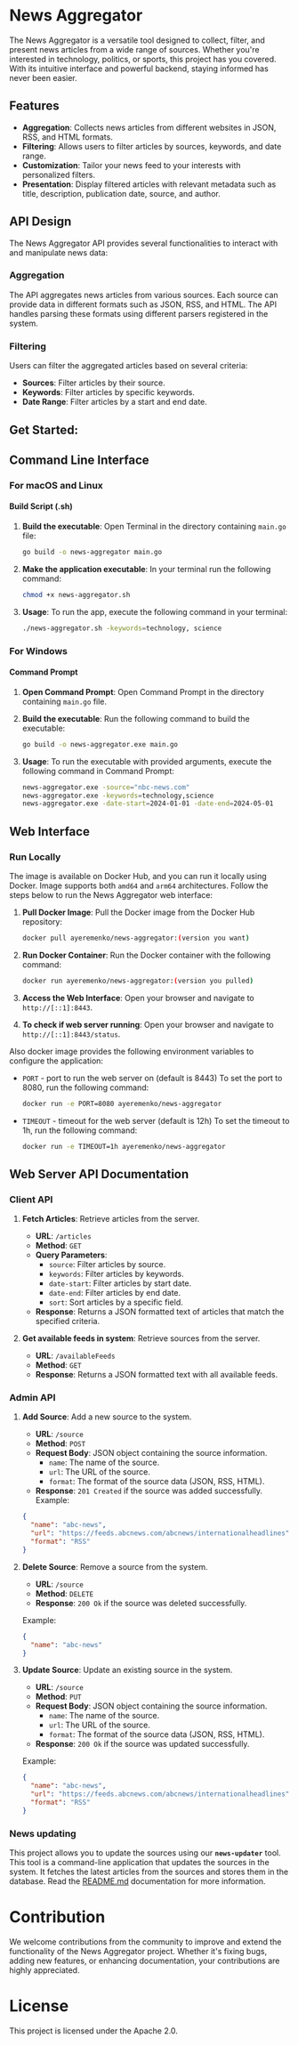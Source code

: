 # News Aggregator

The News Aggregator is a versatile tool designed to collect, filter, and present news articles from a wide range of
sources. Whether you're interested in technology, politics, or sports, this project has you covered. With its intuitive
interface and powerful backend, staying informed has never been easier.

## Features

- **Aggregation**: Collects news articles from different websites in JSON, RSS, and HTML formats.
- **Filtering**: Allows users to filter articles by sources, keywords, and date range.
- **Customization**: Tailor your news feed to your interests with personalized filters.
- **Presentation**: Display filtered articles with relevant metadata such as title, description, publication date,
  source, and author.

## API Design

The News Aggregator API provides several functionalities to interact with and manipulate news data:

### Aggregation

The API aggregates news articles from various sources. Each source can provide data in different formats such as JSON,
RSS, and HTML. The API handles parsing these formats using different parsers registered in the system.

### Filtering

Users can filter the aggregated articles based on several criteria:

- **Sources**: Filter articles by their source.
- **Keywords**: Filter articles by specific keywords.
- **Date Range**: Filter articles by a start and end date.

## Get Started:

## Command Line Interface
### For macOS and Linux

#### Build Script (.sh)

1. **Build the executable**: Open Terminal in the directory containing `main.go` file:
    ```bash
    go build -o news-aggregator main.go
    ```

2. **Make the application executable**: In your terminal run the following command:
    ```bash
    chmod +x news-aggregator.sh
    ```

3. **Usage**: To run the app, execute the following command in your terminal:
    ```bash
    ./news-aggregator.sh -keywords=technology, science
    ```

### For Windows

#### Command Prompt

1. **Open Command Prompt**: Open Command Prompt in the directory containing `main.go` file.

2. **Build the executable**: Run the following command to build the executable:
    ```bash
    go build -o news-aggregator.exe main.go
    ```

3. **Usage**: To run the executable with provided arguments, execute the following command in Command Prompt:
    ```bash
    news-aggregator.exe -source="nbc-news.com"
    news-aggregator.exe -keywords=technology,science
    news-aggregator.exe -date-start=2024-01-01 -date-end=2024-05-01
    ```

## Web Interface

### Run Locally

The image is available on Docker Hub, and you can run it locally using Docker.
Image supports both `amd64` and `arm64` architectures.
Follow the steps below to run the News Aggregator web interface:

1. **Pull Docker Image**: Pull the Docker image from the Docker Hub repository:
    ```bash
    docker pull ayeremenko/news-aggregator:(version you want)
    ```
2. **Run Docker Container**: Run the Docker container with the following command:
    ```bash
    docker run ayeremenko/news-aggregator:(version you pulled)
    ```
3. **Access the Web Interface**: Open your browser and navigate to `http://[::1]:8443`.

4. **To check if web server running**: Open your browser and navigate to `http://[::1]:8443/status`.

Also docker image provides the following environment variables to configure the application:

- `PORT` - port to run the web server on (default is 8443)
  To set the port to 8080, run the following command:
    ```bash
    docker run -e PORT=8080 ayeremenko/news-aggregator
    ```
- `TIMEOUT` - timeout for the web server (default is 12h)
  To set the timeout to 1h, run the following command:
     ```bash
     docker run -e TIMEOUT=1h ayeremenko/news-aggregator
     ```

## Web Server API Documentation

### Client API

1. **Fetch Articles**: Retrieve articles from the server.
    - **URL**: `/articles`
    - **Method**: `GET`
    - **Query Parameters**:
        - `source`: Filter articles by source.
        - `keywords`: Filter articles by keywords.
        - `date-start`: Filter articles by start date.
        - `date-end`: Filter articles by end date.
        - `sort`: Sort articles by a specific field.
    - **Response**: Returns a JSON formatted text of articles that match the specified criteria.

2. **Get available feeds in system**: Retrieve sources from the server.
    - **URL**: `/availableFeeds`
    - **Method**: `GET`
    - **Response**: Returns a JSON formatted text with all available feeds.

### Admin API

1. **Add Source**: Add a new source to the system.
    - **URL**: `/source`
    - **Method**: `POST`
    - **Request Body**: JSON object containing the source information.
        - `name`: The name of the source.
        - `url`: The URL of the source.
        - `format`: The format of the source data (JSON, RSS, HTML).
    - **Response**: `201 Created` if the source was added successfully.
      Example:
    ```json
    {
      "name": "abc-news",
      "url": "https://feeds.abcnews.com/abcnews/internationalheadlines",
      "format": "RSS"
    }
    ```
2. **Delete Source**: Remove a source from the system.
    - **URL**: `/source`
    - **Method**: `DELETE`
    - **Response**: `200 Ok` if the source was deleted successfully.

   Example:
    ```json
    {
      "name": "abc-news"
    }  
    ```   

3. **Update Source**: Update an existing source in the system.
    - **URL**: `/source`
    - **Method**: `PUT`
    - **Request Body**: JSON object containing the source information.
        - `name`: The name of the source.
        - `url`: The URL of the source.
        - `format`: The format of the source data (JSON, RSS, HTML).
    - **Response**: `200 Ok` if the source was updated successfully.

   Example:
    ```json
    {
      "name": "abc-news",
      "url": "https://feeds.abcnews.com/abcnews/internationalheadlines",
      "format": "RSS"
    }
    ```

### News updating
This project allows you to update the sources using our **`news-updater`** tool.
This tool is a command-line application that updates the sources in the system. 
It fetches the latest articles from the sources and stores them in the database.
Read the [README.md](news-updater/README.md) documentation for more information.

# Contribution

We welcome contributions from the community to improve and extend the functionality of the News Aggregator project.
Whether it's fixing bugs, adding new features, or enhancing documentation, your contributions are highly appreciated.

# License

This project is licensed under the Apache 2.0.